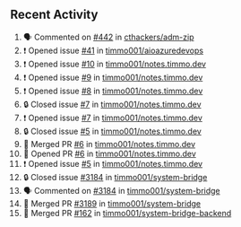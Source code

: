 ## Recent Activity

<!--START_SECTION:activity-->
1. 🗣 Commented on [#442](https://github.com/cthackers/adm-zip/issues/442) in [cthackers/adm-zip](https://github.com/cthackers/adm-zip)
2. ❗ Opened issue [#41](https://github.com/timmo001/aioazuredevops/issues/41) in [timmo001/aioazuredevops](https://github.com/timmo001/aioazuredevops)
3. ❗ Opened issue [#10](https://github.com/timmo001/notes.timmo.dev/issues/10) in [timmo001/notes.timmo.dev](https://github.com/timmo001/notes.timmo.dev)
4. ❗ Opened issue [#9](https://github.com/timmo001/notes.timmo.dev/issues/9) in [timmo001/notes.timmo.dev](https://github.com/timmo001/notes.timmo.dev)
5. ❗ Opened issue [#8](https://github.com/timmo001/notes.timmo.dev/issues/8) in [timmo001/notes.timmo.dev](https://github.com/timmo001/notes.timmo.dev)
6. 🔒 Closed issue [#7](https://github.com/timmo001/notes.timmo.dev/issues/7) in [timmo001/notes.timmo.dev](https://github.com/timmo001/notes.timmo.dev)
7. ❗ Opened issue [#7](https://github.com/timmo001/notes.timmo.dev/issues/7) in [timmo001/notes.timmo.dev](https://github.com/timmo001/notes.timmo.dev)
8. 🔒 Closed issue [#5](https://github.com/timmo001/notes.timmo.dev/issues/5) in [timmo001/notes.timmo.dev](https://github.com/timmo001/notes.timmo.dev)
9. 🎉 Merged PR [#6](https://github.com/timmo001/notes.timmo.dev/pull/6) in [timmo001/notes.timmo.dev](https://github.com/timmo001/notes.timmo.dev)
10. 💪 Opened PR [#6](https://github.com/timmo001/notes.timmo.dev/pull/6) in [timmo001/notes.timmo.dev](https://github.com/timmo001/notes.timmo.dev)
11. ❗ Opened issue [#5](https://github.com/timmo001/notes.timmo.dev/issues/5) in [timmo001/notes.timmo.dev](https://github.com/timmo001/notes.timmo.dev)
12. 🔒 Closed issue [#3184](https://github.com/timmo001/system-bridge/issues/3184) in [timmo001/system-bridge](https://github.com/timmo001/system-bridge)
13. 🗣 Commented on [#3184](https://github.com/timmo001/system-bridge/issues/3184) in [timmo001/system-bridge](https://github.com/timmo001/system-bridge)
14. 🎉 Merged PR [#3189](https://github.com/timmo001/system-bridge/pull/3189) in [timmo001/system-bridge](https://github.com/timmo001/system-bridge)
15. 🎉 Merged PR [#162](https://github.com/timmo001/system-bridge-backend/pull/162) in [timmo001/system-bridge-backend](https://github.com/timmo001/system-bridge-backend)
<!--END_SECTION:activity-->
